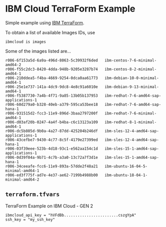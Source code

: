 # IBM Cloud TerraForm Example

Simple example using [IBM TerraForm](https://cloud.ibm.com/docs/terraform?topic=terraform-index-of-terraform-resources-and-data-sources).

To obtain a list of available Images IDs, use

```
ibmcloud is images
```

Some of the images listed are...
```
r006-6f153a5d-6a9a-496d-8063-5c39932f6ded   ibm-centos-7-6-minimal-amd64-2
r006-f55c2dc3-8420-4dda-948b-9205e3287b74   ibm-centos-8-2-minimal-amd64-1
r006-210ddea5-f4ba-4669-9254-0dca0aa61773   ibm-debian-10-0-minimal-amd64-1
r006-25e1e737-141a-4dc9-9dc8-4e8c91a6010e   ibm-debian-9-13-minimal-amd64-1
r006-f5387730-7a4b-4f71-9a85-13b05b137953   ibm-redhat-7-6-amd64-sap-applications-1
r006-60d279a0-b328-40eb-a379-595ca53bee18   ibm-redhat-7-6-amd64-sap-hana-1
r006-931515d2-fcc3-11e9-896d-3baa2797200f   ibm-redhat-7-6-minimal-amd64-1
r006-d03af20b-0247-4a4f-b4ba-c6c13123a109   ibm-redhat-8-1-minimal-amd64-1
r006-dc5b805d-9b0a-4a27-87dd-425204b246df   ibm-sles-12-4-amd64-sap-applications-1
r006-43cefbe7-9430-4c77-8c5f-4179e27399ed   ibm-sles-12-4-amd64-sap-hana-1
r006-03f39eee-523b-4d18-93c1-e562aa154c1d   ibm-sles-15-1-amd64-sap-applications-1
r006-0d39f04a-9b71-4c7b-a3a0-13c72a7f3d1e   ibm-sles-15-1-amd64-sap-hana-1
r006-34ceeafe-fcc6-11e9-893a-57dde2f48a21   ibm-ubuntu-16-04-5-minimal-amd64-1
r006-ed3f775f-ad7e-4e37-ae62-7199b4988b00   ibm-ubuntu-18-04-1-minimal-amd64-2
```




## `terraform.tfvars`

TerraForm Example on IBM Cloud - GEN 2

```
ibmcloud_api_key = "hVFdBb........................cszgYpA"
ssh_key = "my_ssh_key"
```
